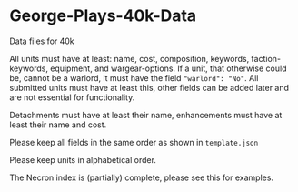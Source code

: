 # George-Plays-40k-Data
Data files for 40k

All units must have at least: name, cost, composition, keywords, faction-keywords, equipment, and wargear-options.
If a unit, that otherwise could be, cannot be a warlord, it must have the field `"warlord": "No"`.
All submitted units must have at least this, other fields can be added later and are not essential for functionality.

Detachments must have at least their name, enhancements must have at least their name and cost.

Please keep all fields in the same order as shown in `template.json`

Please keep units in alphabetical order.

The Necron index is (partially) complete, please see this for examples.